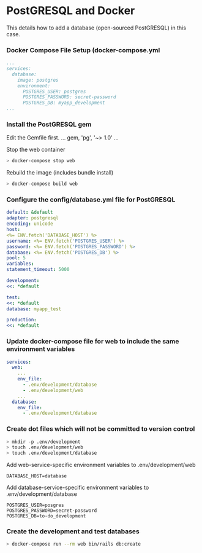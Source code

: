 # PostGRESQL and Docker
This details how to add a database (open-sourced PostGRESQL) in this case.

### Docker Compose File Setup (docker-compose.yml
```yaml
...
services:
  database:
    image: postgres
    environment:
      POSTGRES_USER: postgres
      POSTGRES_PASSWORD: secret-password
      POSTGRES_DB: myapp_development
...
```
### Install the PostGRESQL gem
Edit the Gemfile first.
...
gem, 'pg', '~> 1.0'
...

Stop the web container
```bash
> docker-compose stop web
```

Rebuild the image (includes bundle install)
```bash
> docker-compose build web
```

### Configure the config/database.yml file for PostGRESQL
```yaml
default: &default
adapter: postgresql
encoding: unicode
host:
<%= ENV.fetch('DATABASE_HOST') %>
username: <%= ENV.fetch('POSTGRES_USER') %>
password: <%= ENV.fetch('POSTGRES_PASSWORD') %>
database: <%= ENV.fetch('POSTGRES_DB') %>
pool: 5
variables:
statement_timeout: 5000

development:
<<: *default

test:
<<: *default
database: myapp_test

production:
<<: *default
```
### Update docker-compose file for web to include the same environment variables
```yaml
services:
  web:
    ...
    env_file:
      - .env/development/database
      - .env/development/web
    ...
  database:
    env_file:
      - .env/development/database
```

### Create dot files which will not be committed to version control
```bash
> mkdir -p .env/development
> touch .env/development/web
> touch .env/development/database
```

Add web-service-specific environment variables to .env/development/web
```
DATABASE_HOST=database
```

Add database-service-specific environment variables to .env/development/database
```
POSTGRES_USER=posgres
POSTGRES_PASSWORD=secret-password
POSTGRES_DB=to-do_development
```

### Create the development and test databases
```bash
> docker-compose run --rm web bin/rails db:create
```
